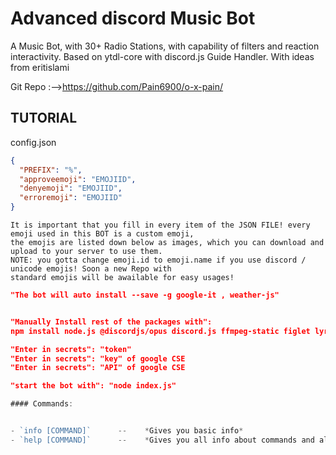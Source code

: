 
# Advanced discord Music Bot

A Music Bot, with 30+ Radio Stations, with capability of filters and reaction interactivity. 
Based on ytdl-core with discord.js Guide Handler. With ideas from eritislami


Git Repo :-->https://github.com/Pain6900/o-x-pain/


## **TUTORIAL** 

config.json

```json
{
  "PREFIX": "%",
  "approveemoji": "EMOJIID",
  "denyemoji": "EMOJIID",
  "erroremoji": "EMOJIID"
}

```
```
It is important that you fill in every item of the JSON FILE! every emoji used in this BOT is a custom emoji,
the emojis are listed down below as images, which you can download and upload to your server to use them.
NOTE: you gotta change emoji.id to emoji.name if you use discord / unicode emojis! Soon a new Repo with 
standard emojis will be awailable for easy usages!
```


```json
"The bot will auto install --save -g google-it , weather-js"
```
```json

"Manually Install rest of the packages with": 
npm install node.js @discordjs/opus discord.js ffmpeg-static figlet lyrics-finder string-progressbar ytdl-core discord-ytdl-core youtube-sr

```


```json
"Enter in secrets": "token"
"Enter in secrets": "key" of google CSE
"Enter in secrets": "API" of google CSE
```
 
```json
"start the bot with": "node index.js"
```

```js
#### Commands:


- `info [COMMAND]`      --    *Gives you basic info*
- `help [COMMAND]`      --    *Gives you all info about commands and all...*
```



